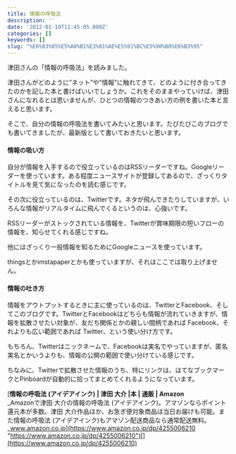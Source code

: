 ```yaml
---
title: 情報の呼吸法
description: ''
date: '2012-01-19T11:45:05.000Z'
categories: []
keywords: []
slug: "%E6%83%85%E5%A0%B1%E3%81%AE%E5%91%BC%E5%90%B8%E6%B3%95"
---
```

津田さんの「情報の呼吸法」を読みました。

津田さんがどのように”ネット”や”情報”に触れてきて、どのように付き合ってきたのかを記した本と書けばいいでしょうか。これをそのままやっていけば、津田さんになれるとは思いませんが、ひとつの情報のつきあい方の例を書いた本と言えると思います。

そこで、自分の情報の呼吸法を書いてみたいと思います。たびたびこのブログでも書いてきましたが、最新版として書いておきたいと思います。

#### **情報の吸い方**

自分が情報を入手するので役立っているのはRSSリーダーですね。Googleリーダーを使っています。ある程度ニュースサイトが登録してあるので、ざっくりタイトルを見て気になったのを読む感じです。

その次に役立っているのは、Twitterです。ネタが飛んできたりしていますが、いろんな情報がリアルタイムに飛んでくるというのは、心強いです。

RSSリーダーがストックされている情報を、Twitterが賞味期限の短いフローの情報を、知らせてくれる感じですね。

他にはざっくり一般情報を知るためにGoogleニュースを使っています。

thingsとかimstapaperとかも使っていますが、それはここでは取り上げません。

#### **情報の吐き方**

情報をアウトプットするときに主に使っているのは、TwitterとFacebook、そしてこのブログです。TwitterとFacebookはどちらも情報が流れていきますが、情報を拡散させたい対象が、友だち関係とかの親しい間柄であれば Facebook、それよりも広い範囲であれば Twitter、という使い分け方です。

もちろん、Twitterはニックネームで、Facebookは実名でやっていますが、匿名実名とかいうよりも、情報の公開の範囲で使い分けている感じです。

ちなみに、Twitterで拡散させた情報のうち、特にリンクは、はてなブックマークとPinboardが自動的に拾ってまとめてくれるようになっています。

[**情報の呼吸法 (アイデアインク) | 津田 大介 |本 | 通販 | Amazon**  
_Amazonで津田 大介の情報の呼吸法 (アイデアインク)。アマゾンならポイント還元本が多数。津田 大介作品ほか、お急ぎ便対象商品は当日お届けも可能。また情報の呼吸法 (アイデアインク)もアマゾン配送商品なら通常配送無料。_www.amazon.co.jp](https://www.amazon.co.jp/dp/4255006210 "https://www.amazon.co.jp/dp/4255006210")[](https://www.amazon.co.jp/dp/4255006210)